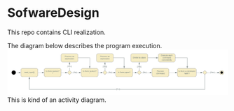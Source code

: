 # SofwareDesign
This repo contains CLI realization.

The diagram below describes the program execution.
![Activity diagram](./diagram_act.png)
This is kind of an activity diagram.

